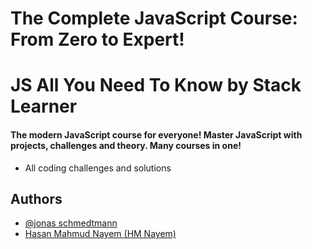 # The Complete JavaScript Course: From Zero to Expert!

# JS All You Need To Know by Stack Learner

#### The modern JavaScript course for everyone! Master JavaScript with projects, challenges and theory. Many courses in one!

- All coding challenges and solutions

## Authors

- [@jonas schmedtmann](https://mobile.twitter.com/jonasschmedtman?lang=en)
- [Hasan Mahmud Nayem (HM Nayem)](https://www.youtube.com/playlist?list=PL_XxuZqN0xVAu_dWUVFbscqZdTzE8t6Z1)
